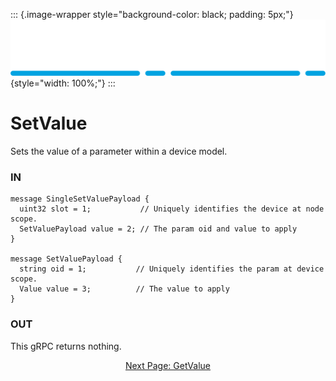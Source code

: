 ::: {.image-wrapper style="background-color: black; padding: 5px;"}
![Catena Logo](images/Catena%20Logo_PMS2191%20&%20White.png){style="width: 100%;"}
:::

# SetValue
Sets the value of a parameter within a device model.

### IN
```
message SingleSetValuePayload {
  uint32 slot = 1;           // Uniquely identifies the device at node scope.
  SetValuePayload value = 2; // The param oid and value to apply
}

message SetValuePayload {
  string oid = 1;           // Uniquely identifies the param at device scope.
  Value value = 3;          // The value to apply
}
```

### OUT
This gRPC returns nothing.

<div style="text-align: center">

[Next Page: GetValue](GetValue.html)

</div>
